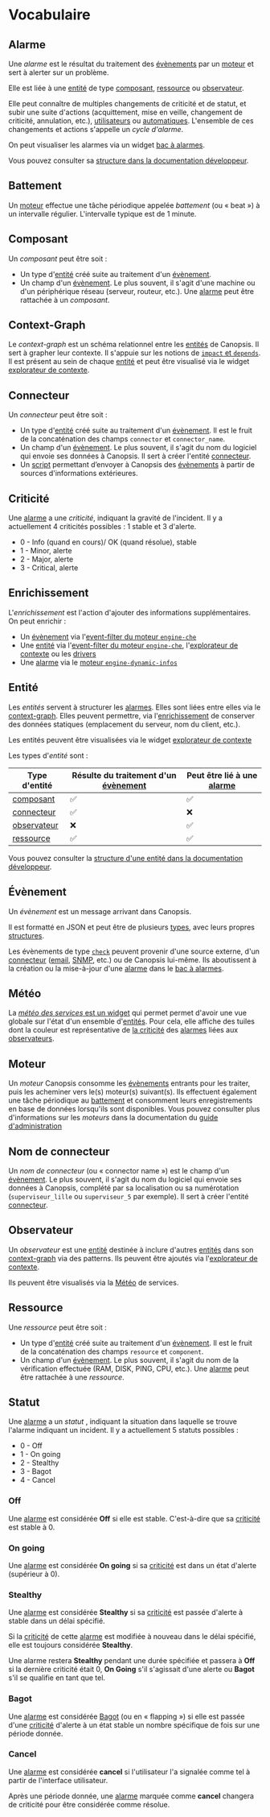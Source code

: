# Vocabulaire

## Alarme

Une *alarme* est le résultat du traitement des [évènements](#evenement) par un [moteur](#moteur) et sert à alerter sur un problème.

Elle est liée à une [entité](#entite) de type [composant](#composant), [ressource](#ressource) ou [observateur](#observateur).

Elle peut connaître de multiples changements de criticité et de statut, et subir une suite d'actions (acquittement, mise en veille, changement de criticité, annulation, etc.), [utilisateurs](../interface/widgets/bac-a-alarmes/actions.md) ou [automatiques](../../guide-administration/moteurs/moteur-action.md). L'ensemble de ces changements et actions s'appelle un *cycle d'alarme*.

On peut visualiser les alarmes via un widget [bac à alarmes](../interface/widgets/bac-a-alarmes/index.md).

Vous pouvez consulter sa [structure dans la documentation développeur](../../guide-developpement/base-de-donnees/periodical-alarm.md).

## Battement

Un [moteur](#moteur) effectue une tâche périodique appelée *battement* (ou « beat ») à un intervalle régulier. L'intervalle typique est de 1 minute.

## Composant

Un *composant* peut être soit :

- Un type d'[entité](#entite) créé suite au traitement d'un [évènement](#evenement).
- Un champ d'un [évènement](#evenement). Le plus souvent, il s'agit d'une machine ou d'un périphérique réseau (serveur, routeur, etc.). Une [alarme](#alarme) peut être rattachée à un *composant*.

## Context-Graph

Le *context-graph* est un schéma relationnel entre les [entités](#entite) de Canopsis. Il sert à grapher leur contexte. Il s'appuie sur les notions de [`impact` et `depends`](../../guide-developpement/base-de-donnees/default-entities.md#context-graph). Il est présent au sein de chaque [entité](#entite) et peut être visualisé via le widget [explorateur de contexte](../interface/widgets/contexte/index.md).

## Connecteur

Un *connecteur* peut être soit :

- Un type d'[entité](#entite) créé suite au traitement d'un [évènement](#evenement). Il est le fruit de la concaténation des champs `connector` et `connector_name`.
- Un champ d'un [évènement](#evenement). Le plus souvent, il s'agit du nom du logiciel qui envoie ses données à Canopsis. Il sert à créer l'entité [connecteur](#connecteur).
- Un [script](../../interconnexions/index.md#connecteurs) permettant d’envoyer à Canopsis des [évènements](#evenement) à partir de sources d'informations extérieures.

## Criticité 

Une [alarme](#alarme) a une *criticité*, indiquant la gravité de l'incident. Il y a actuellement 4 criticités possibles : 1 stable et 3 d'alerte.

*  0 - Info (quand en cours)/ OK (quand résolue), stable
*  1 - Minor, alerte
*  2 - Major, alerte
*  3 - Critical, alerte

## Enrichissement

L'*enrichissement* est l'action d'ajouter des informations supplémentaires. On peut enrichir :

- Un [évènement](#evenement) via l'[event-filter du moteur `engine-che`](../../guide-administration/moteurs/moteur-che-event_filter.md)
- Une [entité](#entite) via l'[event-filter du moteur `engine-che`](../../guide-administration/moteurs/moteur-che-event_filter.md#set_entity_info_from_template), l'[explorateur de contexte](../interface/widgets/contexte/index.md) ou les [drivers](../../interconnexions/index.md#drivers)
- Une [alarme](#alarme) via le [moteur `engine-dynamic-infos`](../../guide-administration/moteurs/moteur-dynamic-infos.md)

## Entité

Les *entités* servent à structurer les [alarmes](#alarme). Elles sont liées entre elles via le [context-graph](#context-graph). Elles peuvent permettre, via l'[enrichissement](#enrichissement) de conserver des données statiques (emplacement du serveur, nom du client, etc.).

Les entités peuvent être visualisées via le widget [explorateur de contexte](../interface/widgets/contexte/index.md)

Les types d'*entité* sont :

| Type d'entité | Résulte du traitement d'un [évènement](#evenement) | Peut être lié à une [alarme](#alarme)|
|---------------|--------------------------------------|---------------------------|
|[composant](#composant)|✅            |✅         |
|[connecteur](#connecteur)|✅          |❌                        |
|[observateur](#observateur)|❌                       |✅         |
|[ressource](#ressource)|✅            |✅         |

Vous pouvez consulter la [structure d'une entité dans la documentation développeur](../../guide-developpement/base-de-donnees/default-entities.md).

## Évènement

Un *évènement* est un message arrivant dans Canopsis.

Il est formatté en JSON et peut être de plusieurs [types](../../guide-developpement/struct-event.md#liste-des-types-devenements), avec leurs propres [structures](../../guide-developpement/struct-event.md).

Les évènements de type [`check`](../../guide-developpement/struct-event.md#event-check-structure) peuvent provenir d'une source externe, d'un [connecteur](../../interconnexions/index.md#connecteurs) ([email](../../interconnexions/Transport/Mail.md), [SNMP](../../interconnexions/Supervision/SNMPtrap.md), etc.) ou de Canopsis lui-même. Ils aboutissent à la création ou la mise-à-jour d'une [alarme](#alarme) dans le [bac à alarmes](../interface/widgets/bac-a-alarmes/index.md).

## Météo

La [*météo des services* est un widget](../interface/widgets/meteo-des-services/index.md) qui permet permet d'avoir une vue globale sur l'état d'un ensemble d'[entités](#entite). Pour cela, elle affiche des tuiles dont la couleur est représentative de [la criticité](#criticite) des [alarmes](#alarme) liées aux [observateurs](#observateur).

## Moteur

Un *moteur* Canopsis consomme les [évènements](#evenement) entrants pour les traiter, puis les acheminer vers le(s) moteur(s) suivant(s). Ils effectuent également une tâche périodique au [battement](#beat) et consomment leurs enregistrements en base de données lorsqu'ils sont disponibles. Vous pouvez consulter plus d'informations sur les *moteurs* dans la documentation du [guide d'administration](../../guide-administration/moteurs/index.md)

## Nom de connecteur

Un *nom de connecteur* (ou « connector name ») est le champ d'un [évènement](#evenement). Le plus souvent, il s'agit du nom du logiciel qui envoie ses données à Canopsis, complété par sa localisation ou sa numérotation (`superviseur_lille` ou `superviseur_5` par exemple). Il sert à créer l'entité [connecteur](#connecteur).

## Observateur

Un *observateur* est une [entité](#entite) destinée à inclure d'autres [entités](#entite) dans son [context-graph](#context-graph) via des patterns. Ils peuvent être ajoutés via l'[explorateur de contexte](../interface/widgets/contexte/index.md).

Ils peuvent être visualisés via la [Météo](#meteo) de services.

## Ressource

Une *ressource* peut être soit :

- Un type d'[entité](#entite) créé suite au traitement d'un [évènement](#evenement). Il est le fruit de la concaténation des champs `resource` et `component`.
- Un champ d'un [évènement](#evenement). Le plus souvent, il s'agit du nom de la vérification effectuée (RAM, DISK, PING, CPU, etc.). Une [alarme](#alarme) peut être rattachée à une *ressource*.


## Statut

Une [alarme](#alarme) a un *statut* , indiquant la situation dans laquelle se trouve l'alarme indiquant un incident. Il y a actuellement 5 statuts possibles :

*  0 - Off
*  1 - On going
*  2 - Stealthy
*  3 - Bagot
*  4 - Cancel

### Off

Une [alarme](#alarme) est considérée **Off** si elle est stable. C'est-à-dire que sa [criticité](#criticite) est stable à 0.

### On going

Une [alarme](#alarme) est considérée **On going** si sa [criticité](#criticite) est dans un état d'alerte (supérieur à 0).

### Stealthy

Une [alarme](#alarme) est considérée **Stealthy** si sa [criticité](#criticite) est passée d'alerte à stable dans un délai spécifié.  

Si la [criticité](#criticite) de cette [alarme](#alarme) est modifiée à nouveau dans le délai spécifié, elle est toujours considérée **Stealthy**.  

Une alarme restera **Stealthy** pendant une durée spécifiée et passera à **Off** si la dernière criticité était 0, **On Going** s'il s'agissait d'une alerte ou **Bagot** s'il se qualifie en tant que tel.

### Bagot

Une [alarme](#alarme) est considérée [Bagot](#bagot) (ou en « flapping ») si elle est passée d'une [criticité](#criticite) d'alerte à un état stable un nombre spécifique de fois sur une période donnée.

### Cancel

Une [alarme](#evenement) est considérée **cancel** si l'utilisateur l'a signalée comme tel à partir de l'interface utilisateur.

Après une période donnée, une [alarme](#alarme) marquée comme **cancel** changera de criticité pour être considérée comme résolue.
